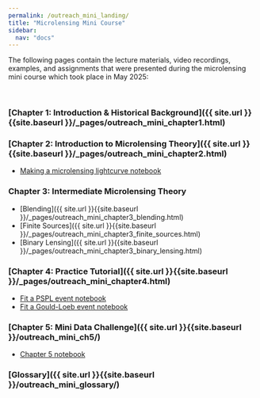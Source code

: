 ```yaml
---
permalink: /outreach_mini_landing/
title: "Microlensing Mini Course"
sidebar:
  nav: "docs"
---
```


The following pages contain the lecture materials, video recordings, examples, and assignments that were presented during the
microlensing mini course which took place in May 2025:

&nbsp;  

### [Chapter 1: Introduction & Historical Background]({{ site.url }}{{site.baseurl }}/_pages/outreach_mini_chapter1.html)

### [Chapter 2: Introduction to Microlensing Theory]({{ site.url }}{{site.baseurl }}/_pages/outreach_mini_chapter2.html)
* [Making a microlensing lightcurve notebook](https://github.com/rges-pit/rges-pit.github.io/assets/notebooks/lightcurve_example.ipynb)

### Chapter 3: Intermediate Microlensing Theory
* [Blending]({{ site.url }}{{site.baseurl }}/_pages/outreach_mini_chapter3_blending.html)
* [Finite Sources]({{ site.url }}{{site.baseurl }}/_pages/outreach_mini_chapter3_finite_sources.html)
* [Binary Lensing]({{ site.url }}{{site.baseurl }}/_pages/outreach_mini_chapter3_binary_lensing.html)

### [Chapter 4: Practice Tutorial]({{ site.url }}{{site.baseurl }}/_pages/outreach_mini_chapter4.html)
* [Fit a PSPL event notebook](https://github.com/rges-pit/rges-pit.github.io/blob/main/docs/assets/notebooks/Day_4_homework_fit_PSPL_event.ipynb)
* [Fit a Gould-Loeb event notebook](https://github.com/rges-pit/rges-pit.github.io/blob/main/docs/assets/notebooks/Day4_Gould_Loeb_planetary_event.ipynb)

### [Chapter 5: Mini Data Challenge]({{ site.url }}{{site.baseurl }}/outreach_mini_ch5/)
* [Chapter 5 notebook](https://github.com/rges-pit/rges-pit.github.io/blob/main/docs/assets/notebooks/Chapter5.ipynb)

### [Glossary]({{ site.url }}{{site.baseurl }}/outreach_mini_glossary/)
